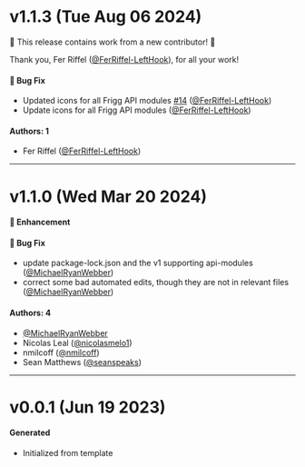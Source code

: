 # v1.1.3 (Tue Aug 06 2024)

:tada: This release contains work from a new contributor! :tada:

Thank you, Fer Riffel ([@FerRiffel-LeftHook](https://github.com/FerRiffel-LeftHook)), for all your work!

#### 🐛 Bug Fix

- Updated icons for all Frigg API modules [#14](https://github.com/friggframework/api-module-library/pull/14) ([@FerRiffel-LeftHook](https://github.com/FerRiffel-LeftHook))
- Update icons for all Frigg API modules ([@FerRiffel-LeftHook](https://github.com/FerRiffel-LeftHook))

#### Authors: 1

- Fer Riffel ([@FerRiffel-LeftHook](https://github.com/FerRiffel-LeftHook))

---

# v1.1.0 (Wed Mar 20 2024)

#### 🚀 Enhancement

#### 🐛 Bug Fix

- update package-lock.json and the v1 supporting
  api-modules ([@MichaelRyanWebber](https://github.com/MichaelRyanWebber))
- correct some bad automated edits, though they are not in relevant
  files ([@MichaelRyanWebber](https://github.com/MichaelRyanWebber))

#### Authors: 4

- [@MichaelRyanWebber](https://github.com/MichaelRyanWebber)
- Nicolas Leal ([@nicolasmelo1](https://github.com/nicolasmelo1))
- nmilcoff ([@nmilcoff](https://github.com/nmilcoff))
- Sean Matthews ([@seanspeaks](https://github.com/seanspeaks))

---

# v0.0.1 (Jun 19 2023)

#### Generated

- Initialized from template
